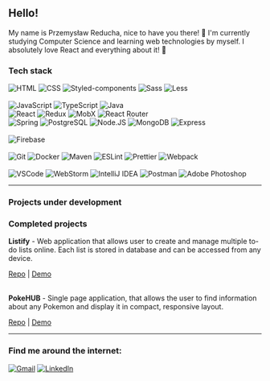## Hello!
My name is Przemysław Reducha, nice to have you there! 👋 I'm currently studying Computer Science and learning web technologies by myself. I absolutely love React and everything about it! 🙂  

### Tech stack
<div>
    <img alt="HTML" src="https://img.shields.io/badge/HTML-orange?logo=html5&logoColor=white&style=flat"/>
    <img alt="CSS" src="https://img.shields.io/badge/CSS-blue?logo=css3&style=flat"/>
    <img alt="Styled-components" src="https://img.shields.io/badge/StyledComponents-pink?logo=Styled-Components&logoColor=white&style=flat"/>
    <img alt='Sass' src="https://img.shields.io/badge/Sass-pink?logo=sass&logoColor=white&style=flat"/>
    <img alt='Less' src="https://img.shields.io/badge/Less-blue?logo=less&logoColor=white&style=flat"/>
</div>
<br/>
<div>
    <img alt="JavaScript" src="https://img.shields.io/badge/JavaScript-yellow?logo=javascript&logoColor=white&style=flat"/>
    <img alt="TypeScript" src="https://img.shields.io/badge/TypeScript-blue?logo=typescript&logoColor=white&style=flat"/>
    <img alt="Java" src="https://img.shields.io/badge/Java-red?logo=java&logoColor=white&style=flat"/>
</div>
<div>
    <img alt="React" src="https://img.shields.io/badge/React-black?logo=react&logoColor=white&style=flat"/>
    <img alt="Redux" src="https://img.shields.io/badge/Redux-black?logo=redux&style=flat"/>
    <img alt="MobX" src="https://img.shields.io/badge/Mobx-black?logo=mobx&style=flat"/>
    <img alt="React Router" src="https://img.shields.io/badge/ReactRouter-black?logo=React-Router&logoColor=white&style=flat"/>
</div>
<div>
    <img alt="Spring" src="https://img.shields.io/badge/Spring-green?logo=spring&logoColor=white&style=flat"/>
    <img alt="PostgreSQL" src="https://img.shields.io/badge/PostgreSQL-blue?logo=postgresql&logoColor=white&style=flat"/>
    <img alt='Node.JS' src="https://img.shields.io/badge/Node.JS-green?logo=node.js&logoColor=white&style=flat"/>
    <img alt="MongoDB" src="https://img.shields.io/badge/MongoDB-darkgreen?logo=mongodb&logoColor=white&style=flat"/>
    <img alt="Express" src="https://img.shields.io/badge/Express-gray?style=flat"/>
</div>
<br/>
<div>
    <img alt="Firebase" src="https://img.shields.io/badge/Firebase-orange?logo=firebase&logoColor=white&style=flat"/>
</div>
<br/>
<div>
    <img alt="Git" src="https://img.shields.io/badge/Git-red?logo=git&logoColor=white&style=flat"/>
    <img alt="Docker" src="https://img.shields.io/badge/Docker-blue?logo=docker&logoColor=white&style=flat"/>
    <img alt="Maven" src="https://img.shields.io/badge/Maven-orange?logo=apache-maven&logoColor=white&style=flat"/>
    <img alt="ESLint" src="https://img.shields.io/badge/ESLint-purple?logo=eslint&logoColor=white&style=flat"/>
    <img alt="Prettier" src="https://img.shields.io/badge/Prettier-24292e?logo=prettier&logoColor=white&style=flat"/>
    <img alt="Webpack" src="https://img.shields.io/badge/Webpack-blue?logo=webpack&logoColor=white&style=flat"/>
</div>
<br/>
<div>
    <img alt="VSCode" src="https://img.shields.io/badge/VS Code-blue?logo=Visual-Studio-Code&logoColor=white&style=flat"/>
    <img alt="WebStorm" src="https://img.shields.io/badge/WebStorm-black?logo=webstorm&logoColor=white&style=flat"/>
    <img alt="IntelliJ IDEA" src="https://img.shields.io/badge/IntelliJ-black?logo=intellij-idea&logoColor=white&style=flat"/>
    <img alt="Postman" src="https://img.shields.io/badge/Postman-orange?logo=postman&logoColor=white&style=flat"/>
    <img alt="Adobe Photoshop" src="https://img.shields.io/badge/Photoshop CS-darkblue?logo=Adobe-Photoshop&logoColor=white&style=flat"/>
</div>
<hr/>

### Projects under development



### Completed projects
<strong>Listify</strong> - Web application that allows user to create and manage multiple to-do lists online. Each list is stored in database and can be accessed from any device.

<div>
<a href="https://github.com/ciemekk92/listify">Repo</a> | <a href="https://listify-react.firebaseapp.com/">Demo</a>
</div><br/>

<strong>PokeHUB</strong> - Single page application, that allows the user to find information about any Pokemon and display it in compact, responsive layout.
<div>
<a href="https://github.com/ciemekk92/pokehub_react">Repo</a> | <a href="https://pokehubreact.firebaseapp.com/">Demo</a>
</div>


<hr/>

### Find me around the internet:
<div>
<a href="mailto:przemyslaw.reducha@gmail.com"><img alt="Gmail" src="https://img.shields.io/badge/Gmail-red?style=flat&logo=gmail&logoColor=white"/></a>
<a href="https://www.linkedin.com/in/przemys%C5%82aw-reducha-1b8127125/"><img alt="LinkedIn" src="https://img.shields.io/badge/LinkedIn-blue?style=flat&logo=linkedin&logoColor=white"/></a>
</div>
